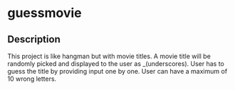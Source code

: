 # guessmovie
## Description
This project is like hangman but with movie titles.
A movie title will be randomly picked and displayed to the user as _(underscores).
User has to guess the title by providing input one by one. User can have a maximum of 10 wrong letters.
